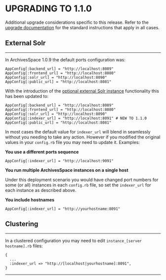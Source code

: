 # UPGRADING TO 1.1.0

Additional upgrade considerations specific to this release. Refer to the [upgrade documentation](../upgrading.html) for the standard instructions that apply in all cases.

## External Solr
-------------

In ArchivesSpace 1.0.9 the default ports configuration was:

```
AppConfig[:backend_url] = "http://localhost:8089"
AppConfig[:frontend_url] = "http://localhost:8080"
AppConfig[:solr_url] = "http://localhost:8090"
AppConfig[:public_url] = "http://localhost:8081"
```

With the introduction of the [optional external Solr instance](../../provisioning/solr.html) functionality this has been updated to:

```
AppConfig[:backend_url] = "http://localhost:8089"
AppConfig[:frontend_url] = "http://localhost:8080"
AppConfig[:solr_url] = "http://localhost:8090"
AppConfig[:indexer_url] = "http://localhost:8091" # NEW TO 1.1.0
AppConfig[:public_url] = "http://localhost:8081"
```

In most cases the default value for `indexer_url` will blend in seamlessly without you needing to take any action. However if you modified the original values in your `config.rb` file you may need to update it. Examples:

**You use a different ports sequence**

```
AppConfig[:indexer_url] = "http://localhost:9091"
```

**You run multiple ArchivesSpace instances on a single host**

Under this deployment scenario you would have changed port numbers for some (or all) instances in each `config.rb` file, so set the `indexer_url` for each instance as described above.

**You include hostnames**

```
AppConfig[:indexer_url] = "http://yourhostname:8091"
```

## Clustering
----------

In a clustered configuration you may need to edit `instance_[server hostname].rb` files:

```
{
  ...
  :indexer_url => "http://[localhost|yourhostname]:8091",
}
```

---
